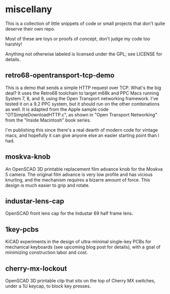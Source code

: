 miscellany
==========

This is a collection of little snippets of code or small projects that don't quite deserve their own repo.

Most of these are toys or proofs of concept, don't judge my code too harshly!

Anything not otherwise labeled is licensed under the GPL; see LICENSE for details.

retro68-opentransport-tcp-demo
------------------------------
This is a demo that sends a simple HTTP request over TCP.  What's the big deal?  It uses the Retro68 toolchain to target m68k and PPC Macs running System 7, 8, and 9, using the Open Transport networking framework.  I've tested it on a 9.2 PPC system, but it should run on the other combinations as well.  It is adapted from the Apple sample code "OTSimpleDownloadHTTP.c", as shown in "Open Transport Networking" from the "Inside Macintosh" book series.

I'm publishing this since there's a real dearth of modern code for vintage macs, and hopefully it can give anyone else an easier starting point than I had.

moskva-knob
-----------
An OpenSCAD 3D printable replacement film advance knob for the Moskva 5 camera.  The original film advance is very low profile and has vicious knurling, and the mechanism requires a bizarre amount of force.  This design is much easier to grip and rotate.

industar-lens-cap
-----------------
OpenSCAD front lens cap for the Industar 69 half frame lens.

1key-pcbs
---------
KiCAD experiments in the design of ultra-minimal single-key PCBs for mechanical keyboards (see upcoming blog post for details), with a goal of minimizing construction labor and cost.

cherry-mx-lockout
-----------------
OpenSCAD 3D printable clip that sits on the top of Cherry MX switches, under a 1U keycap, to block key presses.


